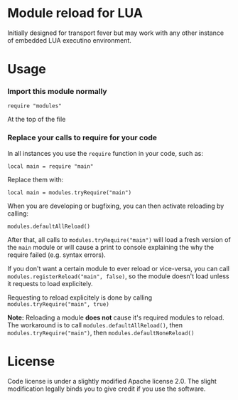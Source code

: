 # Module reload for LUA

Initially designed for transport fever but may work with any other instance of embedded LUA executino environment.

# Usage



### Import this module normally

`require "modules"`

At the top of the file

### Replace your calls to require for your code

In all instances you use the `require` function in your code, such as:

```
local main = require "main"

```

Replace them with:

```
local main = modules.tryRequire("main")
```

When you are developing or bugfixing, you can then activate reloading by calling:

`modules.defaultAllReload()`

After that, all calls to `modules.tryRequire("main")` will load a fresh version of the `main` module or will cause a print to console explaining the why the require failed (e.g. syntax errors).

If you don't want a certain module to ever reload or vice-versa, you can call `modules.registerReload("main", false)`, so the module doesn't load
unless it requests to load explicitely.

Requesting to reload explicitely is done by calling `modules.tryRequire("main", true)`

**Note:** Reloading a module **does not** cause it's required modules to reload. The workaround is to call `modules.defaultAllReload()`, then `modules.tryRequire("main")`, then `modules.defaultNoneReload()`

# License

Code license is under a slightly modified Apache license 2.0. The slight modification legally binds you to give credit if you use the software.

